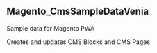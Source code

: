 ## Magento_CmsSampleDataVenia
Sample data for Magento PWA

Creates and updates CMS Blocks and CMS Pages
